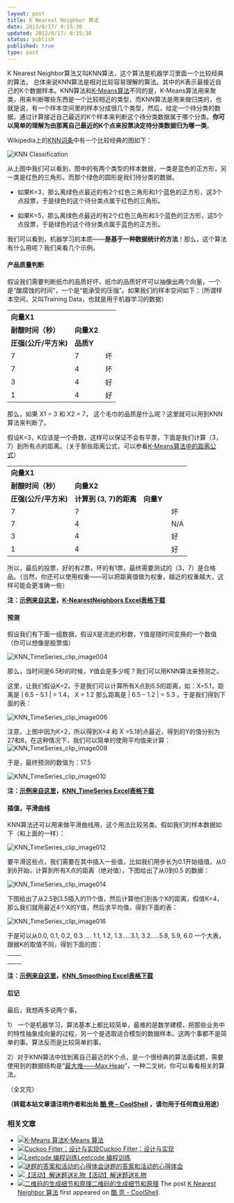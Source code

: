 ```yaml
---
layout: post
title: K Nearest Neighbor 算法
date: 2012/8/17/ 0:15:30
updated: 2012/8/17/ 0:15:30
status: publish
published: true
type: post
---
```


K Nearest Neighbor算法又叫KNN算法，这个算法是机器学习里面一个比较经典的算法， 总体来说KNN算法是相对比较容易理解的算法。其中的K表示最接近自己的K个数据样本。KNN算法和[K-Means算法](https://coolshell.cn/articles/7779.html "K-Means 算法")不同的是，K-Means算法用来聚类，用来判断哪些东西是一个比较相近的类型，而KNN算法是用来做归类的，也就是说，有一个样本空间里的样本分成很几个类型，然后，给定一个待分类的数据，通过计算接近自己最近的K个样本来判断这个待分类数据属于哪个分类。**你可以简单的理解为由那离自己最近的K个点来投票决定待分类数据归为哪一类**。


Wikipedia上的[KNN词条](http://en.wikipedia.org/wiki/K-nearest_neighbor_algorithm)中有一个比较经典的图如下：


![](https://coolshell.cn/wp-content/uploads/2012/08/220px-KnnClassification.svg_.png "KNN Classification")


从上图中我们可以看到，图中的有两个类型的样本数据，一类是蓝色的正方形，另一类是红色的三角形。而那个绿色的圆形是我们待分类的数据。


* 如果K=3，那么离绿色点最近的有2个红色三角形和1个蓝色的正方形，这3个点投票，于是绿色的这个待分类点属于红色的三角形。


* 如果K=5，那么离绿色点最近的有2个红色三角形和3个蓝色的正方形，这5个点投票，于是绿色的这个待分类点属于蓝色的正方形。


我们可以看到，机器学习的本质——**是基于一种数据统计的方法**！那么，这个算法有什么用呢？我们来看几个示例。



#### 产品质量判断


假设我们需要判断纸巾的品质好坏，纸巾的品质好坏可以抽像出两个向量，一个是“酸腐蚀的时间”，一个是“能承受的压强”。如果我们的样本空间如下：（所谓样本空间，又叫Training Data，也就是用于机器学习的数据）




|  |  |  |
| --- | --- | --- |
| **向量X1**
**耐酸时间（秒）** | **向量X2**
**圧强(公斤/平方米)** | **品质Y** |
| 7 | 7 | 坏 |
| 7 | 4 | 坏 |
| 3 | 4 | 好 |
| 1 | 4 | 好 |


那么，如果 X1 = 3 和 X2 = 7， 这个毛巾的品质是什么呢？这里就可以用到KNN算法来判断了。


假设K=3，K应该是一个奇数，这样可以保证不会有平票，下面是我们计算（3，7）到所有点的距离。（关于那些距离公式，可以参看[K-Means算法中的距离公式](https://coolshell.cn/articles/7779.html "K-Means 算法")）




|  |  |  |  |
| --- | --- | --- | --- |
| **向量X1**
**耐酸时间（秒）** | **向量X2**
**圧强(公斤/平方米)** | **计算到 (3, 7)的距离** | **向量Y** |
| 7 | 7 |  |  坏 |
| 7 | 4 |  |  N/A |
| 3 | 4 |  |  好 |
| 1 | 4 |  |  好 |


所以，最后的投票，好的有2票，坏的有1票，最终需要测试的（3，7）是合格品。（当然，你还可以使用权重——可以把距离值做为权重，越近的权重越大，这样可能会更准确一些）


**注：[示例来自这里](http://people.revoledu.com/kardi/tutorial/KNN/KNN_Numerical-example.html)，[K-NearestNeighbors Excel表格下载](https://coolshell.cn/wp-content/uploads/2012/08/K-NearestNeighbors.xls)**


#### 预测


假设我们有下面一组数据，假设X是流逝的秒数，Y值是随时间变换的一个数值（你可以想像是股票值）


![](https://coolshell.cn/wp-content/uploads/2012/08/KNN_TimeSeries_clip_image004.jpg "KNN_TimeSeries_clip_image004")


那么，当时间是6.5秒的时候，Y值会是多少呢？我们可以用KNN算法来预测之。


这里，让我们假设K=2，于是我们可以计算所有X点到6.5的距离，如：X=5.1，距离是 | 6.5 – 5.1 | = 1.4， X = 1.2 那么距离是 | 6.5 – 1.2 | = 5.3 。于是我们得到下面的表：


![](https://coolshell.cn/wp-content/uploads/2012/08/KNN_TimeSeries_clip_image006.jpg "KNN_TimeSeries_clip_image006")


注意，上图中因为K=2，所以得到X=4 和 X =5.1的点最近，得到的Y的值分别为27和8，在这种情况下，我们可以简单的使用平均值来计算：![](https://coolshell.cn/wp-content/uploads/2012/08/KNN_TimeSeries_clip_image008.gif "KNN_TimeSeries_clip_image008")


于是，最终预测的数值为：17.5


![](https://coolshell.cn/wp-content/uploads/2012/08/KNN_TimeSeries_clip_image010.jpg "KNN_TimeSeries_clip_image010")


**注：[示例来自这里](http://people.revoledu.com/kardi/tutorial/KNN/KNN_TimeSeries.htm)，[KNN\_TimeSeries Excel表格下载](https://coolshell.cn/wp-content/uploads/2012/08/KNN_TimeSeries.xls)**


#### 插值，平滑曲线


KNN算法还可以用来做平滑曲线用，这个用法比较另类。假如我们的样本数据如下（和上面的一样）：


![](https://coolshell.cn/wp-content/uploads/2012/08/KNN_TimeSeries_clip_image012.jpg "KNN_TimeSeries_clip_image012")


要平滑这些点，我们需要在其中插入一些值，比如我们用步长为0.1开始插值，从0到6开始，计算到所有X点的距离（绝对值），下图给出了从0到0.5 的数据：


![](https://coolshell.cn/wp-content/uploads/2012/08/KNN_TimeSeries_clip_image014.jpg "KNN_TimeSeries_clip_image014")


下图给出了从2.5到3.5插入的11个值，然后计算他们到各个X的距离，假值K=4，那么我们就用最近4个X的Y值，然后求平均值，得到下面的表：


![](https://coolshell.cn/wp-content/uploads/2012/08/KNN_TimeSeries_clip_image016.jpg "KNN_TimeSeries_clip_image016")


于是可以从0.0, 0.1, 0.2, 0.3 …. 1.1, 1.2, 1.3…..3.1, 3.2…..5.8, 5.9, 6.0 一个大表，跟据K的取值不同，得到下面的图：




|  |  |
| --- | --- |
|  |  |
|  |  |
|  |


**注：[示例来自这里](http://people.revoledu.com/kardi/tutorial/KNN/KNN_TimeSeries.htm)，[KNN\_Smoothing Excel表格下载](https://coolshell.cn/wp-content/uploads/2012/08/KNN_Smoothing.xls)**


#### 后记


最后，我想再多说两个事，


1） 一个是机器学习，算法基本上都比较简单，最难的是数学建模，把那些业务中的特性抽象成向量的过程，另一个是选取适合模型的数据样本。这两个事都不是简单的事。算法反而是比较简单的事。


2）对于KNN算法中找到离自己最近的K个点，是一个很经典的算法面试题，需要使用到的数据结构是“[最大堆——Max Heap](http://en.wikipedia.org/wiki/Binary_heap)”，一种二叉树。你可以看看相关的算法。


（全文完）



**（转载本站文章请注明作者和出处 [酷 壳 – CoolShell](https://coolshell.cn/) ，请勿用于任何商业用途）**



### 相关文章

* [![K-Means 算法](https://coolshell.cn/wp-content/uploads/2012/06/K-Means-150x150.gif)](https://coolshell.cn/articles/7779.html)[K-Means 算法](https://coolshell.cn/articles/7779.html)
* [![Cuckoo Filter：设计与实现](https://coolshell.cn/wp-content/uploads/2015/08/cuckoo-150x150.jpg)](https://coolshell.cn/articles/17225.html)[Cuckoo Filter：设计与实现](https://coolshell.cn/articles/17225.html)
* [![Leetcode 编程训练](https://coolshell.cn/wp-content/plugins/wordpress-23-related-posts-plugin/static/thumbs/29.jpg)](https://coolshell.cn/articles/12052.html)[Leetcode 编程训练](https://coolshell.cn/articles/12052.html)
* [![谜题的答案和活动的心得体会](https://coolshell.cn/wp-content/uploads/2014/08/puzzle-150x150.png)](https://coolshell.cn/articles/11847.html)[谜题的答案和活动的心得体会](https://coolshell.cn/articles/11847.html)
* [![【活动】解迷题送礼物](https://coolshell.cn/wp-content/uploads/2014/08/538efefbgw1eiz9cvx78fj20rm0fmdi8-150x150.jpg)](https://coolshell.cn/articles/11832.html)[【活动】解迷题送礼物](https://coolshell.cn/articles/11832.html)
* [![二维码的生成细节和原理](https://coolshell.cn/wp-content/uploads/2013/10/QR-Code-Overview-150x150.jpeg)](https://coolshell.cn/articles/10590.html)[二维码的生成细节和原理](https://coolshell.cn/articles/10590.html)
The post [K Nearest Neighbor 算法](https://coolshell.cn/articles/8052.html) first appeared on [酷 壳 - CoolShell](https://coolshell.cn).
